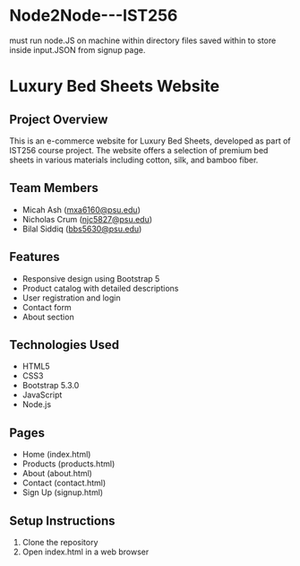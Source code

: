 # Node2Node---IST256

must run node.JS on machine within directory files saved within to store inside input.JSON from signup page.

# Luxury Bed Sheets Website

## Project Overview
This is an e-commerce website for Luxury Bed Sheets, developed as part of IST256 course project. The website offers a selection of premium bed sheets in various materials including cotton, silk, and bamboo fiber.

## Team Members
- Micah Ash (mxa6160@psu.edu)
- Nicholas Crum (njc5827@psu.edu) 
- Bilal Siddiq (bbs5630@psu.edu)

## Features
- Responsive design using Bootstrap 5
- Product catalog with detailed descriptions
- User registration and login
- Contact form
- About section

## Technologies Used
- HTML5
- CSS3
- Bootstrap 5.3.0
- JavaScript
- Node.js

## Pages
- Home (index.html)
- Products (products.html)
- About (about.html)
- Contact (contact.html)
- Sign Up (signup.html)

## Setup Instructions
1. Clone the repository
2. Open index.html in a web browser
